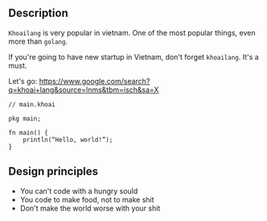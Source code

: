 ## Description

`Khoailang` is very popular in vietnam. One of the most popular things, even more than `golang`.

If you're going to have new startup in Vietnam, don't forget `khoailang`. It's a must.

Let's go: https://www.google.com/search?q=khoai+lang&source=lnms&tbm=isch&sa=X

```
// main.khoai

pkg main;

fn main() {
    println(“Hello, world!”);
}
```

## Design principles

* You can't code with a hungry sould
* You code to make food, not to make shit
* Don't make the world worse with your shit
